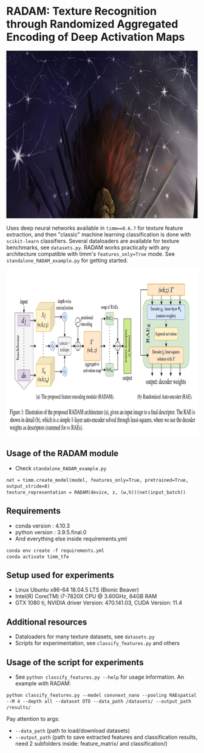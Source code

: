 # RADAM: Texture Recognition through Randomized Aggregated Encoding of Deep Activation Maps
 
<p align="center">
    <img src="figures/banner.png" height="440px">
</p>

Uses deep neural networks available in ```timm==0.6.7``` for texture feature extraction, and then "classic" machine learning classification is done with ```scikit-learn``` classifiers. Several dataloaders are available for texture benchmarks, see ```datasets.py```. RADAM works practically with any architecture compatible with timm's ```features_only=True``` mode. See ```standalone_RADAM_example.py``` for getting started.

<p align="center">
    <img src="figures/radam.png" height="440px">
</p>

## Usage of the RADAM module

* Check ```standalone_RADAM_example.py```
```
net = timm.create_model(model, features_only=True, pretrained=True, output_stride=8)
texture_representation = RADAM(device, z, (w,h))(net(input_batch))
```

## Requirements

* conda version : 4.10.3
* python version : 3.9.5.final.0
* And everything else inside requirements.yml

```
conda env create -f requirements.yml
conda activate timm_tfe
```
## Setup used for experiments

* Linux Ubuntu x86-64 18.04.5 LTS (Bionic Beaver)
* Intel(R) Core(TM) i7-7820X CPU @ 3.60GHz, 64GB RAM
* GTX 1080 ti, NVIDIA driver Version: 470.141.03, CUDA Version: 11.4

## Additional resources

* Dataloaders for many texture datasets, see ```datasets.py```
* Scripts for experimentation, see ```classify_features.py``` and others

## Usage of the script for experiments
* See ```python classify_features.py --help``` for usage information. An example with RADAM:

```
python classify_features.py --model convnext_nano --pooling RAEspatial --M 4 --depth all --dataset DTD --data_path /datasets/ --output_path /results/
```

Pay attention to args: 

 * ```--data_path``` (path to load/download datasets)
 * ```--output_path``` (path to save extracted features and classification results, need 2 subfolders inside: feature_matrix/ and classification/)
